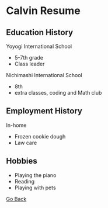 # Calvin Resume

## Education History
Yoyogi International School
 - 5-7th grade
 - Class leader

Nichimashi International School
 - 8th
 - extra classes, coding and Math club

## Employment History
In-home
- Frozen cookie dough
- Law care

## Hobbies
- Playing the piano
- Reading
- Playing with pets

[Go Back](README.md)
